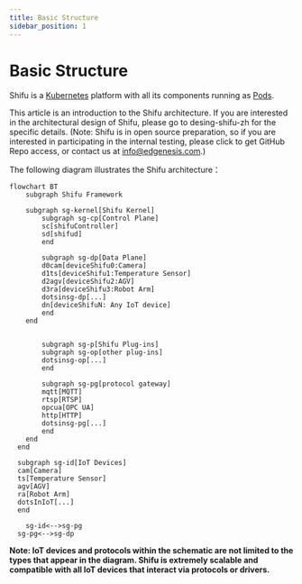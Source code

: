 ```yaml
--- 
title: Basic Structure
sidebar_position: 1
--- 
```


# Basic Structure

Shifu is a [Kubernetes](https://kubernetes.io/) platform with all its components running as [Pods](https://kubernetes.io/docs/concepts/workloads/pods/).

This article is an introduction to the Shifu architecture. If you are interested in the architectural design of Shifu, please go to desing-shifu-zh for the specific details. (Note: Shifu is in open source preparation, so if you are interested in participating in the internal testing, please click to get GitHub Repo access, or contact us at <info@edgenesis.com>.)

The following diagram illustrates the Shifu architecture：

```mermaid
flowchart BT
	subgraph Shifu Framework
    
    subgraph sg-kernel[Shifu Kernel]
    	subgraph sg-cp[Control Plane]
    	sc[shifuController]
    	sd[shifud]
    	end
    
    	subgraph sg-dp[Data Plane]
    	d0cam[deviceShifu0:Camera]
    	d1ts[deviceShifu1:Temperature Sensor]
    	d2agv[deviceShifu2:AGV]
    	d3ra[deviceShifu3:Robot Arm]
    	dotsinsg-dp[...]
    	dn[deviceShifuN: Any IoT device]
    	end
  	end
  
    
		subgraph sg-p[Shifu Plug-ins]
    	subgraph sg-op[other plug-ins]
    	dotsinsg-op[...]
    	end
    
   		subgraph sg-pg[protocol gateway]
  		mqtt[MQTT]
  		rtsp[RTSP]
  		opcua[OPC UA]
  		http[HTTP]
  		dotsinsg-pg[...]
  		end
  	end
  end
  
  subgraph sg-id[IoT Devices]
  cam[Camera]
  ts[Temperature Sensor]
  agv[AGV]
  ra[Robot Arm]
  dotsInIoT[...]
  end

	sg-id<-->sg-pg
  sg-pg<-->sg-dp
```

**Note: IoT devices and protocols within the schematic are not limited to the types that appear in the diagram. Shifu is extremely scalable and compatible with all IoT devices that interact via protocols or drivers.**
